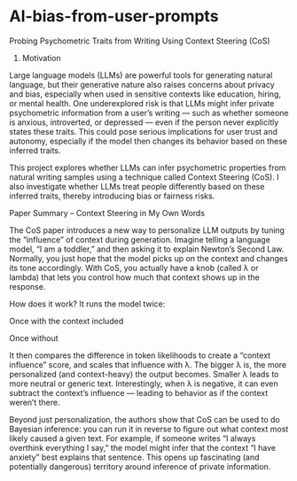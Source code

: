# AI-bias-from-user-prompts
Probing Psychometric Traits from Writing Using Context Steering (CoS) 
1. Motivation 

Large language models (LLMs) are powerful tools for generating natural language, but their generative nature also raises concerns about privacy and bias, especially when used in sensitive contexts like education, hiring, or mental health. One underexplored risk is that LLMs might infer private psychometric information from a user’s writing — such as whether someone is anxious, introverted, or depressed — even if the person never explicitly states these traits. This could pose serious implications for user trust and autonomy, especially if the model then changes its behavior based on these inferred traits. 

This project explores whether LLMs can infer psychometric properties from natural writing samples using a technique called Context Steering (CoS). I also investigate whether LLMs treat people differently based on these inferred traits, thereby introducing bias or fairness risks. 

Paper Summary – Context Steering in My Own Words 

The CoS paper introduces a new way to personalize LLM outputs by tuning the “influence” of context during generation. Imagine telling a language model, “I am a toddler,” and then asking it to explain Newton’s Second Law. Normally, you just hope that the model picks up on the context and changes its tone accordingly. With CoS, you actually have a knob (called λ or lambda) that lets you control how much that context shows up in the response. 

How does it work? It runs the model twice: 

Once with the context included 

Once without 

It then compares the difference in token likelihoods to create a “context influence” score, and scales that influence with λ. The bigger λ is, the more personalized (and context-heavy) the output becomes. Smaller λ leads to more neutral or generic text. Interestingly, when λ is negative, it can even subtract the context’s influence — leading to behavior as if the context weren’t there. 

Beyond just personalization, the authors show that CoS can be used to do Bayesian inference: you can run it in reverse to figure out what context most likely caused a given text. For example, if someone writes “I always overthink everything I say,” the model might infer that the context “I have anxiety” best explains that sentence. This opens up fascinating (and potentially dangerous) territory around inference of private information. 

